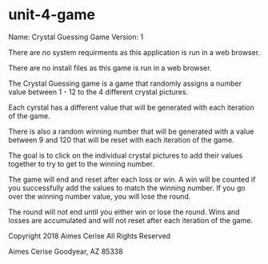 # unit-4-game
Name: Crystal Guessing Game
Version: 1

There are no system requirments as this application is run in a web browser.

There are no install files as this game is run in a web browser.


The Crystal Guessing game is a game that randomly assigns a number value between 1 - 12 to the 4 different crystal pictures.

Each cyrstal has a different value that will be generated with each iteration of the game.

There is also a random winning number that will be generated with a value between 9 and 120 that will be reset with each iteration of the game.

The goal is to click on the individual crystal pictures to add their values together to try to get to the winning number.

The game will end and reset after each loss or win.
A win will be counted if you successfully add the values to match the winning number. If you go over the winning number value, you will lose the round.

The round will not end until you either win or lose the round. Wins and losses are accumulated and will not reset after each iteration of the game.


Copyright 2018 Aimes Cerise All Rights Reserved

Aimes Cerise
Goodyear, AZ 85338



